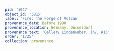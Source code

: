 ```yaml
---
pid: '5047'
object_id: '3815'
label: 'Fire: The Forge of Vulcan'
provenance_date: Before 1990
provenance_location: Germany, Düsseldorf
provenance_text: 'Gallery Lingenauber, inv. #15'
order: '1725'
collection: provenance
---
```

